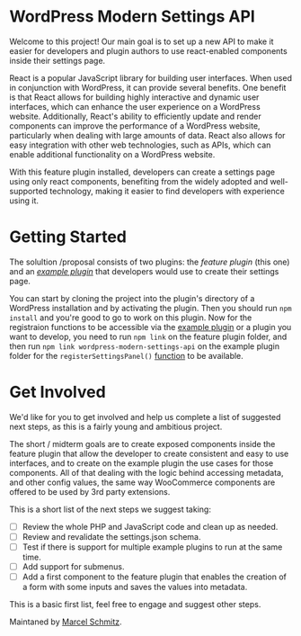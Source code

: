 # WordPress Modern Settings API #
Welcome to this project! Our main goal is to set up a new API to make it easier for developers and plugin authors to use react-enabled components inside their settings page. 

React is a popular JavaScript library for building user interfaces. When used in conjunction with WordPress, it can provide several benefits. One benefit is that React allows for building highly interactive and dynamic user interfaces, which can enhance the user experience on a WordPress website. Additionally, React's ability to efficiently update and render components can improve the performance of a WordPress website, particularly when dealing with large amounts of data. React also allows for easy integration with other web technologies, such as APIs, which can enable additional functionality on a WordPress website. 

With this feature plugin installed, developers can create a settings page using only react components, benefiting from the widely adopted and well-supported technology, making it easier to find developers with experience using it.

# Getting Started #
The solultion /proposal consists of two plugins: the *feature plugin* (this one) and an *[example plugin](https://github.com/schmitzoide/wordpress-modern-settings-api-example-plugin)* that developers would use to create their settings page.

You can start by cloning the project into the plugin's directory of a WordPress installation and by activating the plugin. Then you should run `npm install` and you're good to go to work on this plugin. Now for the registraion functions to be accessible via the [example plugin](https://github.com/schmitzoide/wordpress-modern-settings-api-example-plugin) or a plugin you want to develop, you need to run `npm link` on the feature plugin folder, and then run `npm link wordpress-modern-settings-api` on the example plugin folder for the `registerSettingsPanel()` [function](https://github.com/schmitzoide/wordpress-modern-settings-api/blob/main/src/index.js#L21) to be available.

# Get Involved #
We'd like for you to get involved and help us complete a list of suggested next steps, as this is a fairly young and ambitious project.

The short / midterm goals are to create exposed components inside the feature plugin that allow the developer to create consistent and easy to use interfaces, and to create on the example plugin the use cases for those components. All of that dealing with the logic behind accessing metadata, and other config values, the same way WooCommerce components are offered to be used by 3rd party extensions.

This is a short list of the next steps we suggest taking:

- [ ] Review the whole PHP and JavaScript code and clean up as needed.
- [ ] Review and revalidate the settings.json schema.
- [ ] Test if there is support for multiple example plugins to run at the same time.
- [ ] Add support for submenus.
- [ ] Add a first component to the feature plugin that enables the creation of a form with some inputs and saves the values into metadata.

This is a basic first list, feel free to engage and suggest other steps. 

Maintaned by [Marcel Schmitz](https://twitter.com/schmitzoide).
